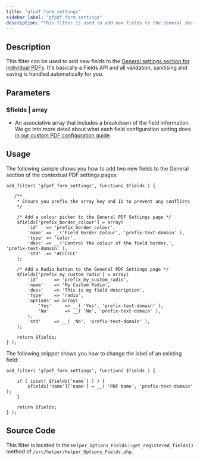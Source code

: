 ```yaml
---
title: "gfpdf_form_settings"
sidebar_label: "gfpdf_form_settings"
description: "This filter is used to add new fields to the General section of the contextual PDF form settings. It handles validation, sanitising and saving automatically."
---
```


## Description 

This filter can be used to add new fields to the [General settings section for individual PDFs](../../users/setup-pdf.md#general-section). It's basically a Fields API and all validation, sanitising and saving is handled automatically for you.

## Parameters 

### $fields | array
*  An associative array that includes a breakdown of the field information. We go into more detail about what each field configuration setting does [in our custom PDF configuration guide](../template-configuration-and-image.md#custom-fields).

## Usage 

The following sample shows you how to add two new fields to the General section of the contextual PDF settings pages:

```
add_filter( 'gfpdf_form_settings', function( $fields ) {

   /**
    * Ensure you prefix the array key and ID to prevent any conflicts
    */

    /* Add a colour picker to the General PDF Settings page */
    $fields['prefix_border_colour'] = array(
        'id'   => 'prefix_border_colour',
        'name' => __('Field Border Colour', 'prefix-text-domain' ),
        'type' => 'color',
        'desc' => __('Control the colour of the field border.', 'prefix-text-domain' ),
        'std'  => '#CCCCCC'
    );

    /* Add a Radio button to the General PDF Settings page */
    $fields['prefix_my_custom_radio'] = array(
        'id'      => 'prefix_my_custom_radio',
        'name'    => 'My Custom Radio',
        'desc'    => 'This is my field description',
        'type'    => 'radio',
        'options' => array(
            'Yes'     => __( 'Yes', 'prefix-text-domain' ),
            'No'      => __( 'No', 'prefix-text-domain' ),
        ),
        'std'     => __( 'No', 'prefix-text-domain' ),
    );

	return $fields;
} );

```

The following snippet shows you how to change the label of an existing field:

```
add_filter( 'gfpdf_form_settings', function( $fields ) {

	if ( isset( $fields['name'] ) ) {
		$fields['name']['name'] = __( 'PDF Name', 'prefix-text-domain' );
	}

	return $fields;
} );
```

## Source Code 

This filter is located in the `Helper_Options_Fields::get_registered_fields()` method of `/src/helper/Helper_Options_Fields.php`.